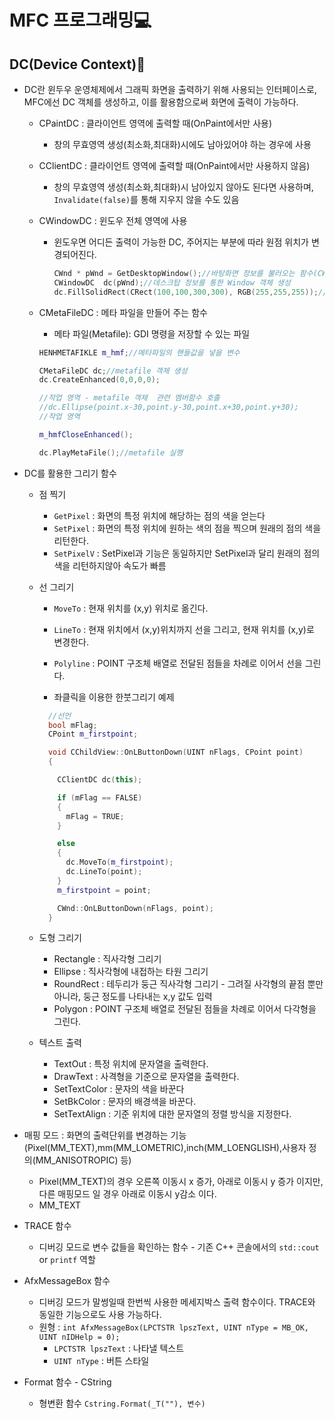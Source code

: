 # MFC 프로그래밍💻

## DC(Device Context)🌉

- DC란 윈두우 운영체제에서 그래픽 화면을 출력하기 위해 사용되는 인터페이스로, MFC에선 DC 객체를 생성하고, 이를 활용함으로써 화면에 출력이 가능하다.

  - CPaintDC : 클라이언트 영역에 출력할 때(OnPaint에서만 사용)

    - 창의 무효영역 생성(최소화,최대화)시에도 남아있어야 하는 경우에 사용

  - CClientDC : 클라이언트 영역에 출력할 때(OnPaint에서만 사용하지 않음)
    - 창의 무효영역 생성(최소화,최대화)시 남아있지 않아도 된다면 사용하며,<br> `Invalidate(false)`를 통해 지우지 않을 수도 있음
  - CWindowDC : 윈도우 전체 영역에 사용

    - 윈도우면 어디든 출력이 가능한 DC, 주어지는 부분에 따라 원점 위치가 변경되어진다.

      ```cpp
      CWnd * pWnd = GetDesktopWindow();//바탕화면 정보를 불러오는 함수(CWnd 반환형)
      CWindowDC  dc(pWnd);//데스크탑 정보를 통한 Window 객체 생성
      dc.FillSolidRect(CRect(100,100,300,300), RGB(255,255,255));// pos1(100,100) 에서 pos2(300,300)에 해당하는 곳에 사각형을 그림
      ```

  - CMetaFileDC : 메타 파일을 만들어 주는 함수

    - 메타 파일(Metafile): GDI 명령을 저장할 수 있는 파일

    ```cpp
    HENHMETAFIKLE m_hmf;//메타파일의 핸들값을 넣을 변수

    CMetaFileDC dc;//metafile 객체 생성
    dc.CreateEnhanced(0,0,0,0);

    //작업 영역 - metafile 객체  관련 멤버함수 호출
    //dc.Ellipse(point.x-30,point.y-30,point.x+30,point.y+30);
    //작업 영역

    m_hmfCloseEnhanced();

    dc.PlayMetaFile();//metafile 실행
    ```

- DC를 활용한 그리기 함수

  - 점 찍기
    - `GetPixel` : 화면의 특정 위치에 해당하는 점의 색을 얻는다
    - `SetPixel` : 화면의 특정 위치에 원하는 색의 점을 찍으며 원래의 점의 색을 리턴한다.
    - `SetPixelV` : SetPixel과 기능은 동일하지만 SetPixel과 달리 원래의 점의 색을 리턴하지않아 속도가 빠름
  - 선 그리기

    - `MoveTo` : 현재 위치를 (x,y) 위치로 옮긴다.

    - `LineTo` : 현재 위치에서 (x,y)위치까지 선을 그리고, 현재 위치를 (x,y)로 변경한다.

    - `Polyline` : POINT 구조체 배열로 전달된 점들을 차례로 이어서 선을 그린다.

    - 좌클릭을 이용한 한붓그리기 예제

    ```cpp
      //선언
      bool mFlag;
      CPoint m_firstpoint;

      void CChildView::OnLButtonDown(UINT nFlags, CPoint point)
      {

        CClientDC dc(this);

        if (mFlag == FALSE)
        {
          mFlag = TRUE;
        }

        else
        {
          dc.MoveTo(m_firstpoint);
          dc.LineTo(point);
        }
        m_firstpoint = point;

        CWnd::OnLButtonDown(nFlags, point);
      }
    ```

  - 도형 그리기

    - Rectangle : 직사각형 그리기
    - Ellipse : 직사각형에 내접하는 타원 그리기
    - RoundRect : 테두리가 둥근 직사각형 그리기 - 그려질 사각형의 끝점 뿐만아니라, 둥근 정도를 나타내는 x,y 값도 입력
    - Polygon : POINT 구조체 배열로 전달된 점들을 차례로 이어서 다각형을 그린다.

  - 텍스트 출력
    - TextOut : 특정 위치에 문자열을 출력한다.
    - DrawText : 사격형을 기준으로 문자열을 출력한다.
    - SetTextColor : 문자의 색을 바꾼다
    - SetBkColor : 문자의 배경색을 바꾼다.
    - SetTextAlign : 기준 위치에 대한 문자열의 정렬 방식을 지정한다.

- 매핑 모드 : 화면의 출력단위를 변경하는 기능 (Pixel(MM_TEXT),mm(MM_LOMETRIC),inch(MM_LOENGLISH),사용자 정의(MM_ANISOTROPIC) 등)

  - Pixel(MM_TEXT)의 경우 오른쪽 이동시 x 증가, 아래로 이동시 y 증가 이지만, 다른 매핑모드 일 경우 아래로 이동시 y감소 이다.
  - MM_TEXT

- TRACE 함수

  - 디버깅 모드로 변수 값들을 확인하는 함수 - 기존 C++ 콘솔에서의 `std::cout` or `printf` 역할

- AfxMessageBox 함수

  - 디버깅 모드가 말썽일때 한번씩 사용한 메세지박스 출력 함수이다. TRACE와 동일한 기능으로도 사용 가능하다.
  - 원형 : `int AfxMessageBox(LPCTSTR lpszText, UINT nType = MB_OK, UINT nIDHelp = 0);`
    - `LPCTSTR lpszText` : 나타낼 텍스트
    - `UINT nType` : 버튼 스타일

- Format 함수 - CString
  - 형변환 함수 `Cstring.Format(_T(""), 변수)`
